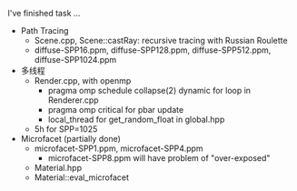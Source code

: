 
I've finished task ...

* Path Tracing
  * Scene.cpp, Scene::castRay: recursive tracing with Russian Roulette
  * diffuse-SPP16.ppm, diffuse-SPP128.ppm, diffuse-SPP512.ppm, diffuse-SPP1024.ppm
* 多线程
  * Render.cpp, with openmp
    * pragma omp schedule collapse(2) dynamic for loop in Renderer.cpp
    * pragma omp critical for pbar update
    * local_thread for get_random_float in global.hpp
  * 5h for SPP=1025
* Microfacet (partially done)
  * microfacet-SPP1.ppm, microfacet-SPP4.ppm
    * microfacet-SPP8.ppm will have problem of "over-exposed"
  * Material.hpp
  * Material::eval_microfacet

  